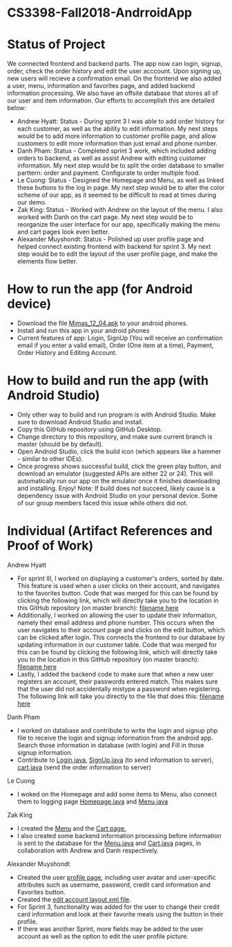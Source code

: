 # CS3398-Fall2018-AndrroidApp

# Status of Project
We connected frontend and backend parts. The app now can login, signup, order, check the order history and edit the user acccount. Upon signing up, new users will recieve a confirmation email. On the frontend we also added a user, menu, information and favorites page, and added backend information processing. We also have an offsite database that stores all of our user and item information. Our efforts to accomplish this are detailed below:

* Andrew Hyatt: Status - During sprint 3 I was able to add order history for each customer, as well as the ability to edit information. My next steps would be to add more information to customer profile page, and allow customers to edit more information than just email and phone number.
* Danh Pham: Status - Completed sprint 3 work, which included adding orders to backend, as well as assist Andrew with editing customer information. My next step would be to split the order database to smaller parttern: order and payment. Configurate to order multiple food.
* Le Cuong: Status - Designed the Homepage and Menu, as well as linked these buttons to the log in page. My next step would be to alter the color scheme of our app, as it seemed to be difficult to read at times during our demo.
* Zak King: Status - Worked with Andrew on the layout of the menu. I also worked with Danh on the cart page. My next step would be to reorganize the user interface for our app, specifically making the menu and cart pages look even better.
* Alexander Muyshondt: Status - Polished up user profile page and helped connect existing frontend with backend for sprint 3. My next step would be to edit the layout of the user profile page, and make the elements flow better.

# How to run the app (for Android device)
 - Download the file <a href="https://github.com/CS3398-Mimas-Mimes/CS3398-Fall2018-AndrroidApp/tree/master/apk">Mimas_12_04.apk</a> to your android phones.
 - Install and run this app in your android phones
 - Current features of app: Login, SignUp (You will receive an confirmation email if you enter a valid email), Order (One item at a time), Payment, Order History and Editing Account.
 
# How to build and run the app (with Android Studio)
- Only other way to build and run program is with Android Studio. Make sure to download Android Studio and install.
- Copy this GitHub repository using GitHub Desktop. 
- Change directory to this repository, and make sure current branch is master (should be by default).
- Open Android Studio, click the build icon (which appears like a hammer - similar to other IDEs).
- Once progress shows successful build, click the green play button, and download an emulator (suggested APIs are either 22 or 24). This will automatically run our app on the emulator once it finishes downloading and installing. Enjoy!
Note: If build does not succeed, likely cause is a dependency issue with Android Studio on your personal device. Some of our group members faced this issue while others did not.

# Individual (Artifact References and Proof of Work)
Andrew Hyatt
- For sprint III, I worked on displaying a customer's orders, sorted by date. This feature is used when a user clicks on their account, and navigates to the favorites button. Code that was merged for this can be found by clicking the following link, which will directly take you to the location in this GitHub repository (on master branch): <a href="https://github.com/CS3398-Mimas-Mimes/CS3398-Fall2018-AndrroidApp/blob/master/app/src/main/java/com/example/danhpham/group2/Login.java">filename here</a>
- Additionally, I worked on allowing the user to update their information, namely their email address and phone number. This occurs when the user navigates to their account page and clicks on the edit button, which can be clicked after login. This connects the frontend to our database by updating information in our customer table. Code that was merged for this can be found by clicking the following link, which will directly take you to the location in this GitHub repository (on master branch): <a href="https://github.com/CS3398-Mimas-Mimes/CS3398-Fall2018-AndrroidApp/blob/master/app/src/main/java/com/example/danhpham/group2/Login.java">filename here</a>
- Lastly, I added the backend code to make sure that when a new user registers an account, their passwords entered match. This makes sure that the user did not accidentally mistype a password when registering. The following link will take you directly to the file that does this: <a href="https://github.com/CS3398-Mimas-Mimes/CS3398-Fall2018-AndrroidApp/blob/master/app/src/main/java/com/example/danhpham/group2/Login.java">filename here</a>

Danh Pham
- I worked on database and contribute to write the login and signup php file to receive the login and signup information from the android app. Search those information in database (with login) and Fill in those signup information.
- Contribute to <a href="https://github.com/CS3398-Mimas-Mimes/CS3398-Fall2018-AndrroidApp/blob/master/app/src/main/java/com/example/danhpham/group2/Login.java">Login.java</a>, <a href="https://github.com/CS3398-Mimas-Mimes/CS3398-Fall2018-AndrroidApp/blob/master/app/src/main/java/com/example/danhpham/group2/SignUp.java">SignUp.java</a> (to send information to server), <a href="https://github.com/CS3398-Mimas-Mimes/CS3398-Fall2018-AndrroidApp/blob/master/app/src/main/java/com/example/danhpham/group2/cart.java">cart.java</a> (send the order information to server)

Le Cuong 
  - I woked on the Homepage and add some items to Menu, also connect them to logging page  <a href="https://github.com/CS3398-Mimas-Mimes/CS3398-Fall2018-AndrroidApp/blob/zacharyking2016/app/src/main/java/com/example/danhpham/group2/HomePageActivity.java">Homepage.java</a> and  <a href="https://github.com/CS3398-Mimas-Mimes/CS3398-Fall2018-AndrroidApp/blob/zacharyking2016/app/src/main/java/com/example/danhpham/group2/Menu.java">Menu.java</a>
  


Zak King 
 - I created the <a href="https://github.com/CS3398-Mimas-Mimes/CS3398-Fall2018-AndrroidApp/blob/master/app/src/main/res/layout/activity_menu.xml">Menu</a> and the <a href="https://github.com/CS3398-Mimas-Mimes/CS3398-Fall2018-AndrroidApp/blob/master/app/src/main/res/layout/activity_cart.xml">Cart page.</a> 
 - I also created some backend information processing before information is sent to the database for the  <a href="https://github.com/CS3398-Mimas-Mimes/CS3398-Fall2018-AndrroidApp/blob/master/app/src/main/java/com/example/danhpham/group2/Menu.java">Menu.java</a> and <a href="https://github.com/CS3398-Mimas-Mimes/CS3398-Fall2018-AndrroidApp/blob/master/app/src/main/java/com/example/danhpham/group2/cart.java">Cart.java</a> pages, in collaboration with Andrew and Danh respectively. 


Alexander Muyshondt
- Created the user <a href="https://github.com/CS3398-Mimas-Mimes/CS3398-Fall2018-AndrroidApp/blob/master/app/src/main/res/layout/activity_user.xml">profile page</a>, including user avatar and user-specific attributes such as username, password, credit card information and Favorites button. 
- Created the <a href="https://github.com/CS3398-Mimas-Mimes/CS3398-Fall2018-AndrroidApp/blob/master/app/src/main/res/layout/activity_edit_account.xml">edit account layout xml file</a>.
- For Sprint 3, functionality was added for the user to change their credit card information and look at their favorite meals using the button in their profile.
- If there was another Sprint, more fields may be added to the user account as well as the option to edit the user profile picture.
